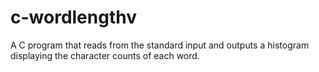 # c-wordlengthv
A C program that reads from the standard input and outputs a histogram displaying the character counts of each word.
